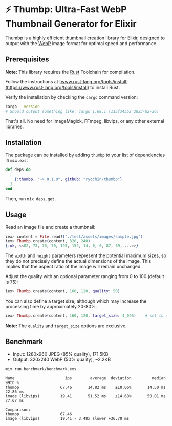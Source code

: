 ⚡ Thumbp: Ultra-Fast WebP Thumbnail Generator for Elixir
========================================================

Thumbp is a highly efficient thumbnail creation library for Elixir, designed to output with the [WebP](https://developers.google.com/speed/webp) image format for optimal speed and performance.

Prerequisites
-------------

**Note:** This library requires the [Rust](https://www.rust-lang.org/) Toolchain for compilation.

Follow the instructions at [www.rust-lang.org/tools/install](https://www.rust-lang.org/tools/install) to install Rust.

Verify the installation by checking the `cargo` command version:

```sh
cargo --version
# Should output something like: cargo 1.68.1 (115f34552 2023-02-26)
```

That's all. No need for ImageMagick, FFmpeg, libvips, or any other external libraries.

Installation
------------

The package can be installed by adding `thumbp` to your list of dependencies in `mix.exs`:

```elixir
def deps do
  [
    {:thumbp, "~> 0.1.0", github: "ryochin/thumbp"}
  ]
end
```

Then, run `mix deps.get`.

Usage
-----

Read an image file and create a thumbnail:

```elixir
iex> content = File.read!("./test/assets/images/sample.jpg")
iex> Thumbp.create(content, 320, 240)
{:ok, <<82, 73, 70, 70, 195, 152, 14, 0, 0, 87, 69, ...>>}
```

The `width` and `height` parameters represent the potential maximum sizes, so they do not precisely define the actual dimensions of the image. This implies that the aspect ratio of the image will remain unchanged.

Adjust the quality with an optional parameter ranging from 0 to 100 (default is 75):

```elixir
iex> Thumbp.create(content, 160, 120, quality: 50)
```

You can also define a target size, although which may increase the processing time by approximately 20-80%.

```elixir
iex> Thumbp.create(content, 160, 120, target_size: 4_096)    # set to 4KB
```

**Note:** The `quality` and `target_size` options are exclusive.

Benchmark
---------

* Input: 1280x960 JPEG (85% quality), 171.5KB
* Output: 320x240 WebP (50% quality), ~2.2KB

```sh
mix run benchmark/benchmark.exs
```

```text
Name                      ips        average  deviation         median         99th %
thumbp                  67.46       14.82 ms    ±10.06%       14.50 ms       22.86 ms
image (libvips)         19.41       51.52 ms    ±14.68%       50.01 ms       77.67 ms

Comparison:
thumbp                  67.46
image (libvips)         19.41 - 3.48x slower +36.70 ms
```
